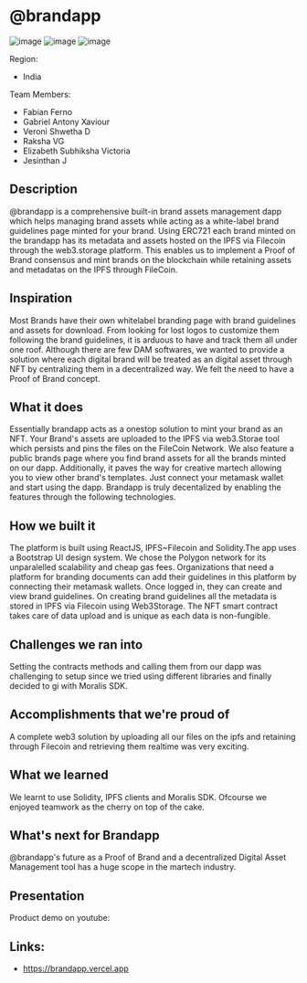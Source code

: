 # @brandapp

![image](https://user-images.githubusercontent.com/67854393/158986074-c049ae8e-dde3-4e1f-a846-1672a28db635.png)
![image](https://user-images.githubusercontent.com/67854393/158986151-4945e58d-77d0-4a3d-8625-587dfe89ad84.png)
![image](https://user-images.githubusercontent.com/67854393/158986356-2ae99e2c-cb4a-4de7-8b9f-f114ef1a2427.png)


Region:
* India

Team Members:
* Fabian Ferno
* Gabriel Antony Xaviour
* Veroni Shwetha D
* Raksha VG
* Elizabeth Subhiksha Victoria
* Jesinthan J

## Description
@brandapp is a comprehensive built-in brand assets management dapp which helps managing brand assets while acting as a white-label brand guidelines page minted for your brand. Using ERC721 each brand minted on the brandapp has its metadata and assets hosted on the IPFS via Filecoin through the web3.storage platform. This enables us to implement a Proof of Brand consensus and mint brands on the blockchain while retaining assets and metadatas on the IPFS through FileCoin.

## Inspiration
Most Brands have their own whitelabel branding page with brand guidelines and assets for download. From looking for lost logos to customize them following the brand guidelines, it is arduous to have and track them all under one roof. Although there are few DAM softwares, we wanted to provide a solution where each digital brand will be treated as an digital asset through NFT by centralizing them in a decentralized way. We felt the need to have a Proof of Brand concept.

## What it does
Essentially brandapp acts as a onestop solution to mint your brand as an NFT. Your Brand's assets are uploaded to the IPFS via web3.Storae tool which persists and pins the files on the FileCoin Network. We also feature a public brands page where you find brand assets for all the brands minted on our dapp. Additionally, it paves the way for creative martech allowing you to view other brand's templates. Just connect your metamask wallet and start using the dapp. Brandapp is truly decentalized by enabling the features through the following technologies.

## How we built it
The platform is built using ReactJS, IPFS~Filecoin and Solidity.The app uses a Bootstrap UI design system. We chose the Polygon network for its unparalelled scalability and cheap gas fees. Organizations that need a platform for branding documents can add their guidelines in this platform by connecting their metamask wallets. Once logged in, they can create and view brand guidelines. On creating brand guidelines all the metadata is stored in IPFS via Filecoin using Web3Storage. The NFT smart contract takes care of data upload and is unique as each data is non-fungible. 

## Challenges we ran into
Setting the contracts methods and calling them from our dapp was challenging to setup since we tried using different libraries and finally decided to gi with Moralis SDK. 


## Accomplishments that we're proud of
A complete web3 solution by uploading all our files on the ipfs and retaining through Filecoin and retrieving them realtime was very exciting.

## What we learned
We learnt to use Solidity, IPFS clients and Moralis SDK. Ofcourse we enjoyed teamwork as the cherry on top of the cake.

## What's next for Brandapp
@brandapp's future as a Proof of Brand and a decentralized Digital Asset Management tool has a huge scope in the martech industry.


## Presentation
Product demo on youtube:

## Links:
- https://brandapp.vercel.app
